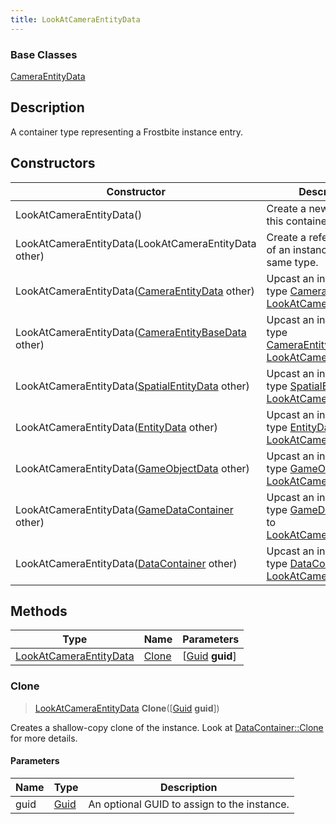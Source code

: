 ```yaml
---
title: LookAtCameraEntityData
---
```

### Base Classes

[CameraEntityData](CameraEntityData)

## Description

A container type representing a Frostbite instance entry.

## Constructors

| Constructor                                                                       | Description                                                                                                                         |
| --------------------------------------------------------------------------------- | ----------------------------------------------------------------------------------------------------------------------------------- |
| LookAtCameraEntityData()                                                          | Create a new instance of this container type.                                                                                       |
| LookAtCameraEntityData(LookAtCameraEntityData other)                              | Create a reference copy of an instance of the same type.                                                                            |
| LookAtCameraEntityData([CameraEntityData](CameraEntityData) other)                | Upcast an instance of type [CameraEntityData](CameraEntityData) to [LookAtCameraEntityData](LookAtCameraEntityData).                |
| LookAtCameraEntityData([CameraEntityBaseData](CameraEntityBaseData) other)        | Upcast an instance of type [CameraEntityBaseData](CameraEntityBaseData) to [LookAtCameraEntityData](LookAtCameraEntityData).        |
| LookAtCameraEntityData([SpatialEntityData](SpatialEntityData) other)              | Upcast an instance of type [SpatialEntityData](SpatialEntityData) to [LookAtCameraEntityData](LookAtCameraEntityData).              |
| LookAtCameraEntityData([EntityData](EntityData) other)                            | Upcast an instance of type [EntityData](EntityData) to [LookAtCameraEntityData](LookAtCameraEntityData).                            |
| LookAtCameraEntityData([GameObjectData](GameObjectData) other)                    | Upcast an instance of type [GameObjectData](GameObjectData) to [LookAtCameraEntityData](LookAtCameraEntityData).                    |
| LookAtCameraEntityData([GameDataContainer](GameDataContainer) other)              | Upcast an instance of type [GameDataContainer](GameDataContainer) to [LookAtCameraEntityData](LookAtCameraEntityData).              |
| LookAtCameraEntityData([DataContainer](/vext/ref/shared/class/datacontainer) other) | Upcast an instance of type [DataContainer](/vext/ref/shared/class/datacontainer) to [LookAtCameraEntityData](LookAtCameraEntityData). |

## Methods

| Type                                             | Name            | Parameters                                     |
| ------------------------------------------------ | --------------- | ---------------------------------------------- |
| [LookAtCameraEntityData](LookAtCameraEntityData) | [Clone](#clone) | \[[Guid](/vext/ref/shared/class/guid) **guid**\] |

### Clone

> [LookAtCameraEntityData](LookAtCameraEntityData) **Clone**(\[[Guid](/vext/ref/shared/class/guid) **guid**\])

Creates a shallow-copy clone of the instance. Look at [DataContainer::Clone](/vext/ref/shared/class/datacontainer#clone) for more details.

#### Parameters

| Name | Type         | Description                                 |
| ---- | ------------ | ------------------------------------------- |
| guid | [Guid](Guid) | An optional GUID to assign to the instance. |
